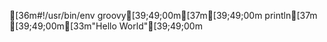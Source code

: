 [36m#!/usr/bin/env groovy[39;49;00m[37m[39;49;00m
println[37m [39;49;00m[33m"Hello World"[39;49;00m
